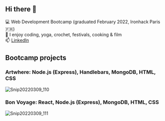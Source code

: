 ## Hi there :cactus:

:computer: Web Development Bootcamp (graduated February 2022, Ironhack Paris :fr:) <br>
:mushroom: I enjoy coding, yoga, crochet, festivals, cooking & film <br>
📫 <a href='https://www.linkedin.com/in/anna-baldwin1/'>LinkedIn</a> 


## Bootcamp projects
### Artwhere: Node.js (Express), Handlebars, MongoDB, HTML, CSS
![Snip20220309_110](https://user-images.githubusercontent.com/92921877/157508838-a8e0628d-616d-4a32-9a8d-646190c6fc5c.png)
### Bon Voyage: React, Node.js (Express), MongoDB, HTML, CSS
![Snip20220309_111](https://user-images.githubusercontent.com/92921877/157509062-7c1522b5-c81f-4269-b4df-8bbdfc5c4ed3.png)





<!--
**anniebalds/anniebalds** is a ✨ _special_ ✨ repository because its `README.md` (this file) appears on your GitHub profile.

Here are some ideas to get you started:

- 🔭 I’m currently working on ...
- 🌱 I’m currently learning ...
- 👯 I’m looking to collaborate on ...
- 🤔 I’m looking for help with ...
- 💬 Ask me about ...
- 📫 How to reach me: ...
- 😄 Pronouns: ...
- ⚡ Fun fact: ...
-->
